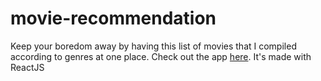 # movie-recommendation
Keep your boredom away by having this list of movies that I compiled according to genres at one place. Check out the app [here](https://0yync.csb.app/). It's made with ReactJS
